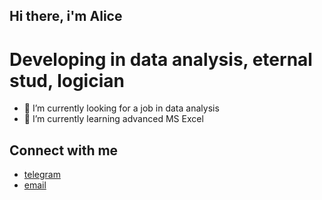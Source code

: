 ## Hi there, i'm Alice

# Developing in data analysis, eternal stud, logician

- 🔭 I’m currently looking for a job in data analysis
- 🌱 I’m currently learning advanced MS Excel

## Connect with me
  - [telegram](https://t.me/binevsky)
  - <a href="mailto:https:/alisa.brener@yandex.ru">email</a>
  

  



